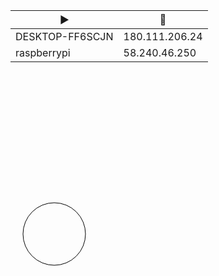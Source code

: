 |:arrow_forward:|:house_with_garden:|
|---------------|-------------------|
|DESKTOP-FF6SCJN|180.111.206.24     |
|raspberrypi    |58.240.46.250      |

<svg width="100%" height="100%" version="1.1"
xmlns="http://www.w3.org/2000/svg">

<rect x="20" y="20" width="250" height="250"
style="fill:blue;stroke:pink;stroke-width:5;
fill-opacity:0.1;stroke-opacity:0.9"/>

</svg>


<svg width="140" height="170">
    <title>SVG Sample</title>
    <desc>This is a sample to use SVG in markdown on the website cnblogs.</desc>
    <circle cx="70" cy="95" r="50" style="stroke: black; fill: none;"/>
</svg>
